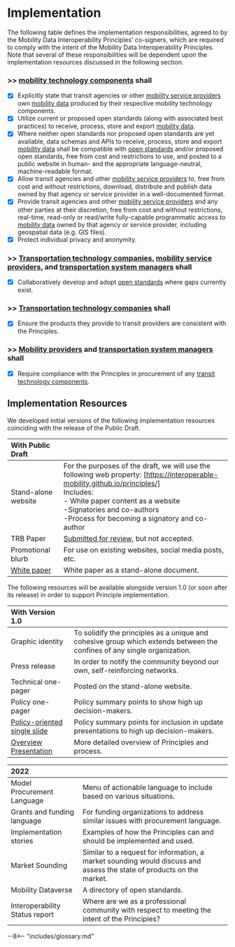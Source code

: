 # Implementation

The following table defines the implementation responsibilities, agreed to by the Mobility Data Interoperability Principles’ co-signers, which are required to comply with the intent of the Mobility Data Interoperability Principles. Note that several of these responsibilities will be dependent upon the implementation resources discussed in the following section.  

### \>> [mobility technology components](definitions.md#mobility_technology_component) shall  

- [x]  Explicitly state that transit agencies or other [mobility service providers](definitions.md#mobility_service_provider) own [mobility data](definitions.md#mobility_data) produced by their respective mobility technology components.  
- [x]  Utilize current or proposed open standards (along with associated best practices) to receive, process, store and export [mobility data](definitions.md#mobility_data).  
- [x]  Where neither open standards nor proposed open standards are yet available, data schemas and APIs to receive, process, store and export [mobility data](definitions.md#mobility_data) shall be compatible with [open standards](definitions.md#open_standard) and/or proposed open standards, free from cost and restrictions to use, and posted to a public website in human- and the appropriate language-neutral, machine-readable format.  
- [x]  Allow transit agencies and other [mobility service providers](definitions.md#mobility_service_provider) to, free from cost and without restrictions, download, distribute and publish data owned by that agency or service provider in a well-documented format.  
- [x]  Provide transit agencies and other [mobility service providers](definitions.md#mobility_service_provider) and any other parties at their discretion, free from cost and without restrictions, real-time, read-only or read/write fully-capable programmatic access to [mobility data](definitions.md#mobility_data) owned by that agency or service provider, including geospatial data (e.g. GIS files).  
- [x]  Protect individual privacy and anonymity.  

### \>> [Transportation technology companies](definitions.md#transportation_technology_company), [mobility service providers](definitions.md#mobility_service_provider), and [transportation system managers](definitions.md#transportation_system_manager) shall

- [x]  Collaboratively develop and adopt [open standards](definitions.md#open_standard) where gaps currently exist.  

### \>> [Transportation technology companies](definitions.md#transportation_technology_company) shall  

- [x]  Ensure the products they provide to transit providers are consistent with the Principles.

### \>> [Mobility providers](definitions.md#mobility_service_provider) and [transportation system managers](definitions.md#transportation_system_manager) shall

- [x]  Require compliance with the Principles in procurement of any [transit technology components](definitions.md#transit_technology_component).  

## Implementation Resources

We developed initial versions of the following implementation resources coinciding with the release of the Public Draft.  

| With Public Draft | |
| :--- | :--- |
|Stand-alone website | For the purposes of the draft, we will use the following web property: [https://interoperable-mobility.github.io/principles/] <br> Includes: <br> - White paper content as a website <br> -Signatories and co-authors <br> -Process for becoming a signatory and co-author |
| TRB Paper | [Submitted for review,](https://drive.google.com/file/d/11FqH4p2l2VCIxdWWq8jSXwmnULt2aOFr/view) but not accepted. |
| Promotional blurb | For use on existing websites, social media posts, etc. |
| [White paper](https://docs.google.com/document/d/1SnzVfsD_hN1GegdJBv8iTheZ2kf6Rejd5--k7W5jTh4/edit?usp=sharing) | White paper as a stand-alone document. |

The following resources will be available alongside version 1.0 (or soon after its release) in order to support Principle implementation.  

| With Version 1.0 | |
| :--- | :--- |
| Graphic identity |  To solidify the principles as a unique and cohesive group which extends between the confines of any single organization. |
| Press release | In order to notify the community beyond our own, self-reinforcing networks. |
| Technical one-pager | Posted on the stand-alone website.|
| Policy one-pager | Policy summary points to show high up decision-makers. |
| [Policy-oriented single slide](https://docs.google.com/presentation/d/1dJ4_z4XBpPzZp8eE-2JWvT1l8F0qkB0m67mVuogUI2k/edit?usp=sharing) | Policy summary points for inclusion in update presentations to high up decision-makers. |
| [Overview Presentation](https://docs.google.com/presentation/d/19tGKS7IE2L70pr51QoVsDpjfMvihH4-6QyT1P0xtNDE/edit?usp=sharing) | More detailed overview of Principles and process. |

| 2022 | |
| :--- | :--- |
| Model Procurement Language | Menu of actionable language to include based on various situations. |
| Grants and funding language | For funding organizations to address similar issues with procurement language. |
| Implementation stories | Examples of how the Principles can and should be implemented and used. |
| Market Sounding | Similar to a request for information, a market sounding would discuss and assess the state of products on the market. |
| Mobility Dataverse | A directory of open standards. |
| Interoperability Status report | Where are we as a professional community with respect to meeting the intent of the Principles? |

--8<-- "includes/glossary.md"
